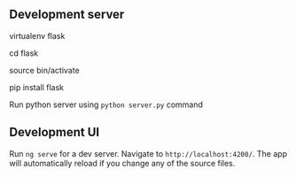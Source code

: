 ## Development server

virtualenv flask

cd flask

source bin/activate

pip install flask

Run python server using `python server.py` command

## Development UI

Run `ng serve` for a dev server. Navigate to `http://localhost:4200/`. The app will automatically reload if you change any of the source files.
